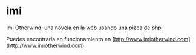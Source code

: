 imi
===

Imi Otherwind, una novela en la web usando una pizca de php

Puedes encontrarla en funcionamiento en [http://www.imiotherwind.com](http://www.imiotherwind.com)
